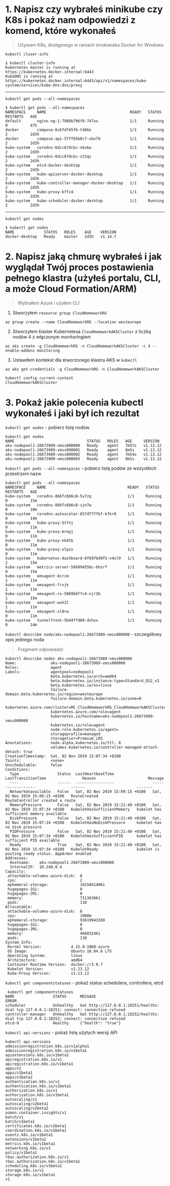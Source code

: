 # 1. Napisz czy wybrałeś minikube czy K8s i pokaż nam odpowiedzi z komend, które wykonałeś

> Używam K8s, dostępnego w ramach środowiska Docker for Windows

`kubectl cluser-info`

```
$ kubectl cluster-info
Kubernetes master is running at https://kubernetes.docker.internal:6443
KubeDNS is running at https://kubernetes.docker.internal:6443/api/v1/namespaces/kube-system/services/kube-dns:dns/proxy
```

---

`kubectl get pods –-all-namespaces`

```
$ kubectl get pods --all-namespaces
NAMESPACE     NAME                                     READY   STATUS    RESTARTS   AGE
default       nginx-ng-1-798bb796f8-747xx              1/1     Running   0          47h
docker        compose-6c67d745f6-t486x                 1/1     Running   2          2d3h
docker        compose-api-57ff65b8c7-xbx79             1/1     Running   2          2d3h
kube-system   coredns-6dcc67dcbc-nkxkw                 1/1     Running   2          2d3h
kube-system   coredns-6dcc67dcbc-xt2qs                 1/1     Running   2          2d3h
kube-system   etcd-docker-desktop                      1/1     Running   2          2d3h
kube-system   kube-apiserver-docker-desktop            1/1     Running   2          2d3h
kube-system   kube-controller-manager-docker-desktop   1/1     Running   2          2d3h
kube-system   kube-proxy-kffc4                         1/1     Running   2          2d3h
kube-system   kube-scheduler-docker-desktop            1/1     Running   2          2d3h
```

---

`kubectl get nodes`

```
$ kubectl get nodes
NAME             STATUS   ROLES    AGE    VERSION
docker-desktop   Ready    master   2d3h   v1.14.7
```

# 2. Napisz jaką chmurę wybrałeś i jak wyglądał Twój proces postawienia pełnego klastra (użyłeś portalu, CLI, a może Cloud Formation/ARM)

> Wybrałem Azure i użyłem CLI

1. Stworzyłem `resource group CloudHomeworkRG`

`az group create --name CloudHomeworkRG --location westeurope`

2. Stworzyłem klaster Kubernetesa `CloudHomeworkAKSCluster` z liczbą nodów 4 z włączonym monitoringiem

`az aks create -g CloudHomeworkRG -n CloudHomeworkAKSCluster -c 4 --enable-addons monitoring`

3. Ustawiłem kontekst dla stworzonego klastra AKS w `kubectl`

`az aks get-credentials -g CloudHomeworkRG -n CloudHomeworkAKSCluster`

```
kubectl config current-context
CloudHomeworkAKSCluster
```

# 3. Pokaż jakie polecenia kubectl wykonałeś i jaki był ich rezultat

`kubectl get nodes` - pobierz listę nodów.

```
kubectl get nodes
NAME                                STATUS   ROLES   AGE     VERSION
aks-nodepool1-26673989-vmss000000   Ready    agent   7m57s   v1.13.12
aks-nodepool1-26673989-vmss000001   Ready    agent   8m5s    v1.13.12
aks-nodepool1-26673989-vmss000002   Ready    agent   7m54s   v1.13.12
aks-nodepool1-26673989-vmss000003   Ready    agent   8m1s    v1.13.12
```

`kubectl get pods --all-namespaces` - pobierz listę podów ze wszystkich przestrzeni nazw

```
kubectl get pods --all-namespaces
NAMESPACE     NAME                                    READY   STATUS    RESTARTS   AGE
kube-system   coredns-866fc6b6c8-5v7zq                1/1     Running   0          15m
kube-system   coredns-866fc6b6c8-zjn7w                1/1     Running   0          10m
kube-system   coredns-autoscaler-657d77ffbf-kfkr8     1/1     Running   0          14m
kube-system   kube-proxy-5t7nj                        1/1     Running   0          11m
kube-system   kube-proxy-mrnpj                        1/1     Running   0          11m
kube-system   kube-proxy-nkdtb                        1/1     Running   0          11m
kube-system   kube-proxy-vlpzx                        1/1     Running   0          11m
kube-system   kubernetes-dashboard-6f697bd9f5-v4xl9   1/1     Running   2          15m
kube-system   metrics-server-58699455bc-bhsrf         1/1     Running   0          15m
kube-system   omsagent-6crcm                          1/1     Running   1          11m
kube-system   omsagent-frvjk                          1/1     Running   1          11m
kube-system   omsagent-rs-5869b6ffc4-njr2b            1/1     Running   1          15m
kube-system   omsagent-wxk2l                          1/1     Running   1          11m
kube-system   omsagent-xl8rw                          1/1     Running   0          11m
kube-system   tunnelfront-5b44ffd89-dxhxx             1/1     Running   0          14m
```

`kubectl describe node/aks-nodepool1-26673989-vmss000000` - szczegółowy opis jednego noda

> Fragment odpowiedzi

```
kubectl describe nodes aks-nodepool1-26673989-vmss000000
Name:               aks-nodepool1-26673989-vmss000000
Roles:              agent
Labels:             agentpool=nodepool1
                    beta.kubernetes.io/arch=amd64
                    beta.kubernetes.io/instance-type=Standard_DS2_v2
                    beta.kubernetes.io/os=linux
                    failure-domain.beta.kubernetes.io/region=westeurope
                    failure-domain.beta.kubernetes.io/zone=0
                    kubernetes.azure.com/cluster=MC_CloudHomeworkRG_CloudHomeworkAKSCluster_westeurope
                    kubernetes.azure.com/role=agent
                    kubernetes.io/hostname=aks-nodepool1-26673989-vmss000000
                    kubernetes.io/role=agent
                    node-role.kubernetes.io/agent=
                    storageprofile=managed
                    storagetier=Premium_LRS
Annotations:        node.alpha.kubernetes.io/ttl: 0
                    volumes.kubernetes.io/controller-managed-attach-detach: true
CreationTimestamp:  Sat, 02 Nov 2019 15:07:34 +0100
Taints:             <none>
Unschedulable:      false
Conditions:
  Type                 Status  LastHeartbeatTime                 LastTransitionTime                Reason                       Message
  ----                 ------  -----------------                 ------------------                ------                       -------
  NetworkUnavailable   False   Sat, 02 Nov 2019 15:09:15 +0100   Sat, 02 Nov 2019 15:09:15 +0100   RouteCreated                 RouteController created a route
  MemoryPressure       False   Sat, 02 Nov 2019 15:21:49 +0100   Sat, 02 Nov 2019 15:07:34 +0100   KubeletHasSufficientMemory   kubelet has sufficient memory available
  DiskPressure         False   Sat, 02 Nov 2019 15:21:49 +0100   Sat, 02 Nov 2019 15:07:34 +0100   KubeletHasNoDiskPressure     kubelet has no disk pressure
  PIDPressure          False   Sat, 02 Nov 2019 15:21:49 +0100   Sat, 02 Nov 2019 15:07:34 +0100   KubeletHasSufficientPID      kubelet has sufficient PID available
  Ready                True    Sat, 02 Nov 2019 15:21:49 +0100   Sat, 02 Nov 2019 15:07:34 +0100   KubeletReady                 kubelet is posting ready status. AppArmor enabled
Addresses:
  Hostname:    aks-nodepool1-26673989-vmss000000
  InternalIP:  10.240.0.4
Capacity:
 attachable-volumes-azure-disk:  8
 cpu:                            2
 ephemeral-storage:              101584140Ki
 hugepages-1Gi:                  0
 hugepages-2Mi:                  0
 memory:                         7113636Ki
 pods:                           110
Allocatable:
 attachable-volumes-azure-disk:  8
 cpu:                            1900m
 ephemeral-storage:              93619943269
 hugepages-1Gi:                  0
 hugepages-2Mi:                  0
 memory:                         4668324Ki
 pods:                           110
System Info:
 Kernel Version:             4.15.0-1060-azure
 OS Image:                   Ubuntu 16.04.6 LTS
 Operating System:           linux
 Architecture:               amd64
 Container Runtime Version:  docker://3.0.7
 Kubelet Version:            v1.13.12
 Kube-Proxy Version:         v1.13.12
```

`kubectl get componentstatuses` - pokaż status schedulera, controllera, etcd

```
 kubectl get componentstatuses
NAME                 STATUS      MESSAGE                                                                                     ERROR
scheduler            Unhealthy   Get http://127.0.0.1:10251/healthz: dial tcp 127.0.0.1:10251: connect: connection refused
controller-manager   Unhealthy   Get http://127.0.0.1:10252/healthz: dial tcp 127.0.0.1:10252: connect: connection refused
etcd-0               Healthy     {"health": "true"}
```

`kubectl api-versions` - pokaż listę użytych wersji API

```
kubectl api-versions
admissionregistration.k8s.io/v1alpha1
admissionregistration.k8s.io/v1beta1
apiextensions.k8s.io/v1beta1
apiregistration.k8s.io/v1
apiregistration.k8s.io/v1beta1
apps/v1
apps/v1beta1
apps/v1beta2
authentication.k8s.io/v1
authentication.k8s.io/v1beta1
authorization.k8s.io/v1
authorization.k8s.io/v1beta1
autoscaling/v1
autoscaling/v2beta1
autoscaling/v2beta2
azmon.container.insights/v1
batch/v1
batch/v1beta1
certificates.k8s.io/v1beta1
coordination.k8s.io/v1beta1
events.k8s.io/v1beta1
extensions/v1beta1
metrics.k8s.io/v1beta1
networking.k8s.io/v1
policy/v1beta1
rbac.authorization.k8s.io/v1
rbac.authorization.k8s.io/v1beta1
scheduling.k8s.io/v1beta1
storage.k8s.io/v1
storage.k8s.io/v1beta1
v1
```
